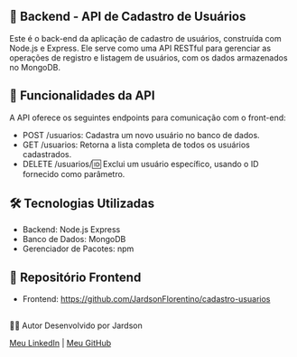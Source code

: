 ## 📝 Backend - API de Cadastro de Usuários

Este é o back-end da aplicação de cadastro de usuários, construída com Node.js e Express. Ele serve como uma API RESTful para gerenciar as operações de registro e listagem de usuários, com os dados armazenados no MongoDB.

## 🚀 Funcionalidades da API
A API oferece os seguintes endpoints para comunicação com o front-end:

- POST /usuarios: Cadastra um novo usuário no banco de dados.
- GET /usuarios: Retorna a lista completa de todos os usuários cadastrados.
- DELETE /usuarios/:id: Exclui um usuário específico, usando o ID fornecido como parâmetro.

## 🛠️ Tecnologias Utilizadas
- Backend: Node.js Express
- Banco de Dados: MongoDB
- Gerenciador de Pacotes: npm

## 🔗 Repositório Frontend
- Frontend: https://github.com/JardsonFlorentino/cadastro-usuarios

##

🙋‍♂️ Autor
Desenvolvido por Jardson

[Meu LinkedIn](https://www.linkedin.com/in/jardsonflorentino) | [Meu GitHub](https://github.com/JardsonFlorentino)
